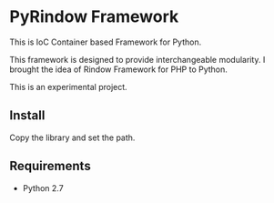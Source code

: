 PyRindow Framework
==================
This is IoC Container based Framework for Python.

This framework is designed to provide interchangeable modularity.
I brought the idea of Rindow Framework for PHP to Python.

This is an experimental project.

Install
-------
Copy the library and set the path.

Requirements
------------
- Python 2.7
